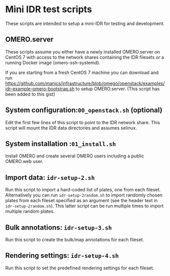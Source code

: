 Mini IDR test scripts
=====================

These scripts are intended to setup a mini-IDR for testing and development.

OMERO.server
------------

These scripts assume you either have a newly installed OMERO.server on CentOS 7
with access to the network shares containing the IDR filesets *or* a running
Docker image (omero-ssh-systemd).

If you are starting from a fresh CentOS 7 machine you can download and run
https://github.com/manics/infrastructure/blob/omego/openstack/examples/idr-example-omero-bootstrap.sh
to setup OMERO.server. (This script has been added to this gist)

System configuration:`00_openstack.sh` (optional)
-------------------------------------------------

Edit the first few lines of this script to point to the IDR network share.
This script will mount the IDR data directories and assumes selinux.

System installation :`01_install.sh`
------------------------------------

Install OMERO and create several OMERO users including a public OMERO.web user.

Import data: `idr-setup-2.sh`
-----------------------------

Run this script to import a hard-coded list of plates, one from each fileset.
Alternatively you can run `idr-setup-2random.sh` to import randomly chosen plates from each fileset specified as an argument (see the header text in `idr-setup-2random.sh`).
This latter script can be run multiple times to import multiple random plates.


Bulk annotations: `idr-setup-3.sh`
----------------------------------

Run this script to create the bulk/map annotations for each fileset.


Rendering settings: `idr-setup-4.sh`
------------------------------------

Run this script to set the predefined rendering settings for each fileset.
